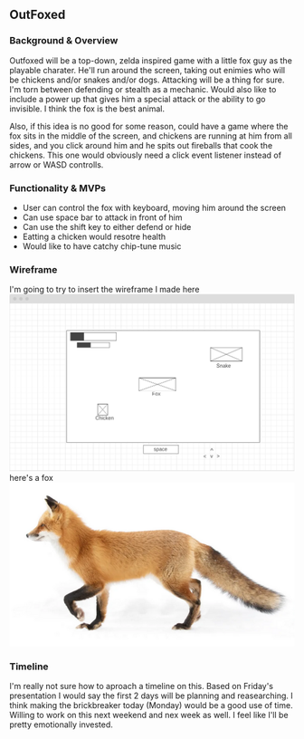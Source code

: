 ## OutFoxed

### Background & Overview

Outfoxed will be a top-down, zelda inspired game with a little fox guy as the playable charater. He'll run around the screen, taking out enimies who will be chickens and/or snakes and/or dogs. Attacking will be a thing for sure. I'm torn between defending or stealth as a mechanic. Would also like to include a power up that gives him a special attack or the ability to go invisible. I think the fox is the best animal. 

Also, if this idea is no good for some reason, could have a game where the fox sits in the middle of the screen, and chickens are running at him from all sides, and you click around him and he spits out fireballs that cook the chickens. This one would obviously need a click event listener instead of arrow or WASD controlls.

### Functionality & MVPs
- User can control the fox with keyboard, moving him around the screen
- Can use space bar to attack in front of him
- Can use the shift key to either defend or hide
- Eatting a chicken would resotre health
- Would like to have catchy chip-tune music

### Wireframe
I'm going to try to insert the wireframe I made here
![Wireframe](./dist/images/wireframe.png)
here's a fox
![Fox](./dist/images/foxguy.png)

### Timeline

I'm really not sure how to aproach a timeline on this. Based on Friday's presentation I would say the first 2 days will be planning and reasearching. I think making the brickbreaker today (Monday) would be a good use of time. Willing to work on this next weekend and nex week as well. I feel like I'll be pretty emotionally invested.
